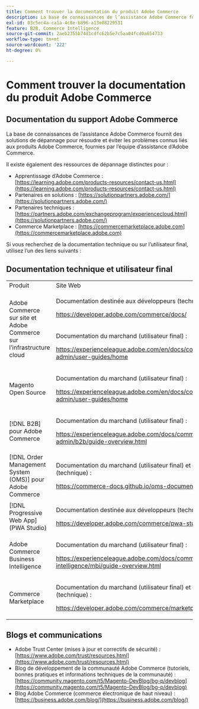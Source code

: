 ```yaml
---
title: Comment trouver la documentation du produit Adobe Commerce
description: La base de connaissances de l’assistance Adobe Commerce fournit des solutions de dépannage pour résoudre et éviter les problèmes connus liés aux produits Adobe Commerce, fournies par l’équipe d’assistance d’Adobe Commerce.
exl-id: 03c5ec4a-ca1a-4c8e-b896-a13e08229531
feature: B2B, Commerce Intelligence
source-git-commit: 2aeb2355b74d1cdfc62b5e7c5aa04fcd0a654733
workflow-type: tm+mt
source-wordcount: '222'
ht-degree: 0%

---
```


# Comment trouver la documentation du produit Adobe Commerce

## Documentation du support Adobe Commerce

La base de connaissances de l’assistance Adobe Commerce fournit des solutions de dépannage pour résoudre et éviter les problèmes connus liés aux produits Adobe Commerce, fournies par l’équipe d’assistance d’Adobe Commerce.

Il existe également des ressources de dépannage distinctes pour :

* Apprentissage d’Adobe Commerce : [https://learning.adobe.com/products-resources/contact-us.html](https://learning.adobe.com/products-resources/contact-us.html)
* Partenaires en solutions : [https://solutionpartners.adobe.com/](https://solutionpartners.adobe.com/)
* Partenaires techniques : [https://partners.adobe.com/exchangeprogram/experiencecloud.html](https://solutionpartners.adobe.com/)
* Commerce Marketplace : [https://commercemarketplace.adobe.com](https://commercemarketplace.adobe.com)

Si vous recherchez de la documentation technique ou sur l’utilisateur final, utilisez l’un des liens suivants :

## Documentation technique et utilisateur final

<table>
<tbody>
<tr>
<td>Produit</td>
<td>Site Web</td>
</tr>
<tr>
<td rowspan="2">Adobe Commerce sur site et
Adobe Commerce sur l’infrastructure cloud</td>
<td>
<p>Documentation destinée aux développeurs (technique) :</p>
<p><a href="https://developer.adobe.com/commerce/docs/">https://developer.adobe.com/commerce/docs/</a></p>
</td>
</tr>
<tr>
<td>
<p>Documentation du marchand (utilisateur final) :</p>
<p><a href="https://experienceleague.adobe.com/en/docs/commerce-admin/user-guides/home">https://experienceleague.adobe.com/en/docs/commerce-admin/user-guides/home</a></p>
</td>
</tr>
<tr>
<td>
<p>Magento Open Source</p>
<p> </p>
</td>
<td>
<p>Documentation du marchand (utilisateur final) :</p>
<p><a href="https://experienceleague.adobe.com/en/docs/commerce-admin/user-guides/home">https://experienceleague.adobe.com/en/docs/commerce-admin/user-guides/home</a></p>
</td>
</tr>
<tr>
<td>
<p>[!DNL B2B] pour Adobe Commerce</p>
<p> </p>
</td>
<td>
<p>Documentation du marchand (utilisateur final) :</p>
<p><a href="https://experienceleague.adobe.com/docs/commerce-admin/b2b/guide-overview.html">https://experienceleague.adobe.com/docs/commerce-admin/b2b/guide-overview.html</a></p>
</td>
</tr>
<tr>
<td>[!DNL Order Management System (OMS)] pour Adobe Commerce</td>
<td>
<p>Documentation du marchand (utilisateur final) et du développeur (technique) :</p>
<p><a href="https://commerce-docs.github.io/oms-documentation-archive/">https://commerce-docs.github.io/oms-documentation-archive/</a></p>
</td>
</tr>
<tr>
<td>[!DNL Progressive Web App] (PWA Studio)</td>
<td>
<p>Documentation destinée aux développeurs (technique) :</p>
<p><a href="https://developer.adobe.com/commerce/pwa-studio/">https://developer.adobe.com/commerce/pwa-studio/</a></p>
</td>
</tr>
<tr>
<td>Adobe Commerce Business Intelligence</td>
<td>
<p>Documentation du marchand (utilisateur final) :</p>
<p><a href="https://experienceleague.adobe.com/docs/commerce-business-intelligence/mbi/guide-overview.html">https://experienceleague.adobe.com/docs/commerce-business-intelligence/mbi/guide-overview.html</a></p>
</td>
</tr>
<tr>
<td>Commerce Marketplace</td>
<td>
<p>Documentation du marchand (utilisateur final) et du développeur (technique) :</p>
<p><a href="https://developer.adobe.com/commerce/marketplace/guides/sellers/">https://developer.adobe.com/commerce/marketplace/guides/sellers/</a></p>
</td>
</tr>
</tbody>
</table>


## Blogs et communications

* Adobe Trust Center (mises à jour et correctifs de sécurité) : [https://www.adobe.com/trust/resources.html](https://www.adobe.com/trust/resources.html)
* Blog de développement de la communauté Adobe Commerce (tutoriels, bonnes pratiques et informations techniques de la communauté) : [https://community.magento.com/t5/Magento-DevBlog/bg-p/devblog](https://community.magento.com/t5/Magento-DevBlog/bg-p/devblog)
* Blog Adobe Commerce (commerce électronique de haut niveau) :[https://business.adobe.com/blog/](https://business.adobe.com/blog/)
